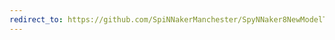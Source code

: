 ```yaml
---
redirect_to: https://github.com/SpiNNakerManchester/SpyNNaker8NewModelTemplate/archive/6.0.0.zip
---
```

